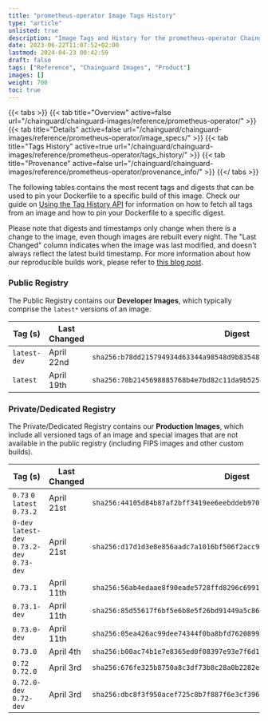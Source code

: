 ```yaml
---
title: "prometheus-operator Image Tags History"
type: "article"
unlisted: true
description: "Image Tags and History for the prometheus-operator Chainguard Image"
date: 2023-06-22T11:07:52+02:00
lastmod: 2024-04-23 00:42:59
draft: false
tags: ["Reference", "Chainguard Images", "Product"]
images: []
weight: 700
toc: true
---
```


{{< tabs >}}
{{< tab title="Overview" active=false url="/chainguard/chainguard-images/reference/prometheus-operator/" >}}
{{< tab title="Details" active=false url="/chainguard/chainguard-images/reference/prometheus-operator/image_specs/" >}}
{{< tab title="Tags History" active=true url="/chainguard/chainguard-images/reference/prometheus-operator/tags_history/" >}}
{{< tab title="Provenance" active=false url="/chainguard/chainguard-images/reference/prometheus-operator/provenance_info/" >}}
{{</ tabs >}}

The following tables contains the most recent tags and digests that can be used to pin your Dockerfile to a specific build of this image. Check our guide on [Using the Tag History API](/chainguard/chainguard-images/using-the-tag-history-api/) for information on how to fetch all tags from an image and how to pin your Dockerfile to a specific digest.

Please note that digests and timestamps only change when there is a change to the image, even though images are rebuilt every night. The "Last Changed" column indicates when the image was last modified, and doesn't always reflect the latest build timestamp. For more information about how our reproducible builds work, please refer to [this blog post](https://www.chainguard.dev/unchained/reproducing-chainguards-reproducible-image-builds).

### Public Registry
The Public Registry contains our **Developer Images**, which typically comprise the `latest*` versions of an image.

| Tag (s)       | Last Changed | Digest                                                                    |
|---------------|--------------|---------------------------------------------------------------------------|
|  `latest-dev` | April 22nd   | `sha256:b78dd215794934d63344a98548d9b83548b70f79737e755dcbe8753e67883795` |
|  `latest`     | April 19th   | `sha256:70b2145698885768b4e7bd82c11da9b52574cb94276f37908c2a255e59a2cb27` |


### Private/Dedicated Registry
The Private/Dedicated Registry contains our **Production Images**, which include all versioned tags of an image and special images that are not available in the public registry (including FIPS images and other custom builds).

| Tag (s)                                       | Last Changed | Digest                                                                    |
|-----------------------------------------------|--------------|---------------------------------------------------------------------------|
|  `0.73` `0` `latest` `0.73.2`                 | April 21st   | `sha256:44105d84b87af2bff3419ee6eebddeb970560d951967e19ec918d7a0675714d2` |
|  `0-dev` `latest-dev` `0.73.2-dev` `0.73-dev` | April 21st   | `sha256:d17d1d3e8e856aadc7a1016bf506f2acc9ac851e71a8e32806146672d7e13656` |
|  `0.73.1`                                     | April 11th   | `sha256:56ab4edaae8f90eade5728ffd8296c69918aaae2c792708c65d08f462c9e83aa` |
|  `0.73.1-dev`                                 | April 11th   | `sha256:85d55617f6bf5e6b8e5f26bd91449a5c866a2ee04976631d7b37b59a3a8ad6e7` |
|  `0.73.0-dev`                                 | April 11th   | `sha256:05ea426ac99dee74344f0ba8bfd7620899a8e45f35e3d4930a459ae9a799e90f` |
|  `0.73.0`                                     | April 4th    | `sha256:b00ac74b1e7e8365ed0f08397e93e7f6d134c0945d0936447b731eb55abd37f6` |
|  `0.72` `0.72.0`                              | April 3rd    | `sha256:676fe325b8750a8c3df73b8c28a0b2282ec74c621d4799ccd6b1030528348d5c` |
|  `0.72.0-dev` `0.72-dev`                      | April 3rd    | `sha256:dbc8f3f950acef725c8b7f887f6e3cf3960b80f751e17b5d0fe15daf05e84531` |

